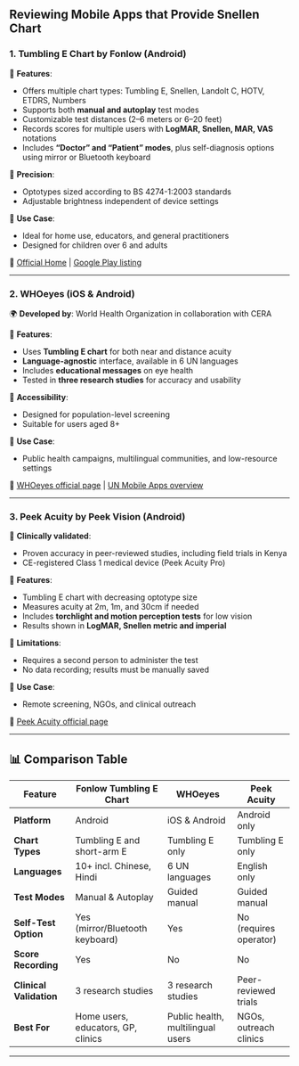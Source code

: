 ## Reviewing Mobile Apps that Provide Snellen Chart

### 1. **Tumbling E Chart by Fonlow** (Android)
🔧 **Features**:
- Offers multiple chart types: Tumbling E, Snellen, Landolt C, HOTV, ETDRS, Numbers
- Supports both **manual and autoplay** test modes
- Customizable test distances (2–6 meters or 6–20 feet)
- Records scores for multiple users with **LogMAR, Snellen, MAR, VAS** notations
- Includes **“Doctor” and “Patient” modes**, plus self-diagnosis options using mirror or Bluetooth keyboard

📐 **Precision**:
- Optotypes sized according to BS 4274-1:2003 standards
- Adjustable brightness independent of device settings

🧠 **Use Case**:
- Ideal for home use, educators, and general practitioners
- Designed for children over 6 and adults

🔗 [Official Home](https://visualacuity.info) | [Google Play listing](https://play.google.com/store/apps/details?id=com.fonlow.VAC)

---

### 2. **WHOeyes** (iOS & Android)
🌍 **Developed by**: World Health Organization in collaboration with CERA

🔧 **Features**:
- Uses **Tumbling E chart** for both near and distance acuity
- **Language-agnostic** interface, available in 6 UN languages
- Includes **educational messages** on eye health
- Tested in **three research studies** for accuracy and usability

📱 **Accessibility**:
- Designed for population-level screening
- Suitable for users aged 8+

🧠 **Use Case**:
- Public health campaigns, multilingual communities, and low-resource settings

🔗 [WHOeyes official page](https://www.who.int/teams/noncommunicable-diseases/sensory-functions-disability-and-rehabilitation/whoeyes) | [UN Mobile Apps overview](https://unric.org/en/whoeyes-mobile-app/)

---

### 3. **Peek Acuity by Peek Vision** (Android)
🧪 **Clinically validated**:
- Proven accuracy in peer-reviewed studies, including field trials in Kenya
- CE-registered Class 1 medical device (Peek Acuity Pro)

🔧 **Features**:
- Tumbling E chart with decreasing optotype size
- Measures acuity at 2m, 1m, and 30cm if needed
- Includes **torchlight and motion perception tests** for low vision
- Results shown in **LogMAR, Snellen metric and imperial**

📱 **Limitations**:
- Requires a second person to administer the test
- No data recording; results must be manually saved

🧠 **Use Case**:
- Remote screening, NGOs, and clinical outreach

🔗 [Peek Acuity official page](https://peekvision.org/solutions/peek-acuity/)

---

## 📊 Comparison Table

| Feature                         | Fonlow Tumbling E Chart | WHOeyes               | Peek Acuity           |
|--------------------------------|--------------------------|------------------------|------------------------|
| **Platform**                   | Android                  | iOS & Android          | Android only           |
| **Chart Types**                | Tumbling E and short-arm E | Tumbling E only        | Tumbling E only        |
| **Languages**                  | 10+ incl. Chinese, Hindi | 6 UN languages         | English only           |
| **Test Modes**                 | Manual & Autoplay        | Guided manual          | Guided manual          |
| **Self-Test Option**           | Yes (mirror/Bluetooth keyboard)   | Yes                    | No (requires operator) |
| **Score Recording**            | Yes                      | No                     | No                     |
| **Clinical Validation**        | 3 research studies        | 3 research studies     | Peer-reviewed trials   |
| **Best For**                   | Home users, educators, GP, clinics    | Public health, multilingual users | NGOs, outreach clinics |

---
